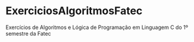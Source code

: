 # ExerciciosAlgoritmosFatec
Exercícios de Algoritmos e Lógica de Programação em Linguagem C do 1º semestre da Fatec
